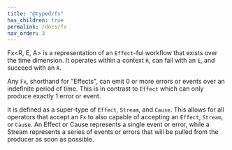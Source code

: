 ```yaml
---
title: "@typed/fx"
has_children: true
permalink: /docs/fx
nav_order: 3
---
```


Fx<R, E, A> is a representation of an `Effect`-ful workflow that exists over
the time dimension. It operates within a context `R`, can fail with an `E`,
and succeed with an `A`.

Any `Fx`, shorthand for "Effects", can emit 0 or more errors or events over an
indefinite period of time. This is in contrast to `Effect` which can only
produce exactly 1 error or event.

It is defined as a super-type of `Effect`, `Stream`, and `Cause`. This
allows for all operators that accept an `Fx` to also capable of
accepting an `Effect`, `Stream`, or `Cause`. An Effect or Cause represents a single
event or error, while a Stream represents a series of events or errors that will
be pulled from the producer as soon as possible.
